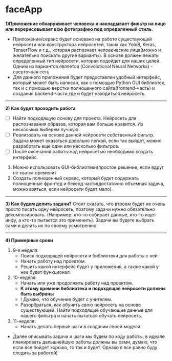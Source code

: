 # faceApp
**1)Приложение обнаруживает человека и накладывает фильтр на лицо или перерисовывает всю фотографию под определенный стиль.**
+ Приложение/сервис будет основано на работе существующей нейросети или конструктора нейросетей, таких как Yolo8, Keras, TenserFlow и т.д., которая распознает человеческие лица(можно и желательно поискать другие варианты). В основе должен лежать определенный тип нейросети, которая подойдет для наших целей. Одним из вариантов является (Convolutional Neural Networks) - сверточная сеть
+ Для данного приложения будет предоставлен удобный интерфейс, который может быть написан, как с помощью Python GUI библиотек, так и с помощью верстки полноценного сайта(frontend-часть) и создания backend-части,где и будет находиться нейросеть.
____
**2) Как будет проходить работа**

- [ ] Найти подходящую основу для проекта. Нейросеть для распознавания образов, которая вам больше нравится. Из нескольких выберем лучшую.
- [ ] Реализовать на основе данной нейросети собственный фильтр. Задача может оказаться довольно легкой, если так выйдет, можно разработать еще один или несколько фильтров.
- [ ] После окончания работы над нейросетью необходимо создать интерфейс. 
1. Можно использовать GUI-библиотеки(простое решение, если вдруг не хватит времени)
2. Создать полноценный сервис, который будет содержать полноценные фронтед и бекенд части(достаточно объемная задача, можно взяться, если нейросети будет мало).
____
**3) Как будем делить задачи?**
Стоит сказать, что втроем будет не очень просто писать одну нейросеть, поэтому задачи нужно обязательно декомпозировать. (Например: кто-то собирает данные, кто-то ищет инфу, а кто-то пытается это применить). Задачи вы будете выбрать сами и делить их по своему усмотрению. 
____
**4) Примерные сроки**
1. 9-я неделя:
    + Поиск подходящей нейросети и библиотеки для работы с ней.
    + Начать работу над проектом.
    + Решить какой интерфейс будет у приложения, а также какой у нее будет функционал.
2. 10-неделя:
    + Начать или уже продолжить работу над проектом.
    + **К этому времени библиотека и подохдящая нейросети должны быть выбраны**
    * ! Думаю, что обучение будет с учителем.
    + Разорбраться, как обучить свою нейросеть на основе существующей. Найти подходящие обучающие данные для нашего фильтра и начать пытаться обучать нейросеть.
3. 11-неделя:
    + Начать делать первые шаги в создании своей модели.
- Далее описывать задачи и шаги мы будем по ходу работы, в идеале планировать дальшнейшую работы должны вы сами, думаю, что если все пойдет хорошо, то так и будет. Однако я все равно буду следить за работой)


